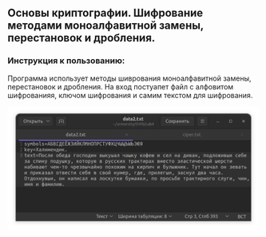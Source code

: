 ## Основы криптографии. Шифрование методами моноалфавитной замены, перестановок и дробления.
### Инструкция к пользованию:
Программа использует методы шиврования моноалфавитной замены, перестановок и дробления. На вход постуапет файл с алфовитом шифрованияя, ключом шифрования и самим текстом для шифрования.

![Image alt](https://github.com/NikKha03/encryption_methods/raw/main/image/file-structure.png)
